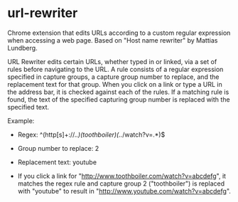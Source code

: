 url-rewriter
============

Chrome extension that edits URLs according to a custom regular expression when accessing a web page. Based on "Host name rewriter" by Mattias Lundberg.

URL Rewriter edits certain URLs, whether typed in or linked, via a set of rules before navigating to the URL. A rule consists of a regular expression specified in capture groups, a capture group number to replace, and the replacement text for that group. When you click on a link or type a URL in the address bar, it is checked against each of the rules. If a matching rule is found, the text of the specified capturing group number is replaced with the specified text.

Example:
 - Regex: ^(http[s]+\:\/\/.*\.)(toothboiler)(\..*\/watch\?v=.*)$
 - Group number to replace: 2
 - Replacement text: youtube

 - If you click a link for "http://www.toothboiler.com/watch?v=abcdefg", it matches the regex rule and capture group 2 ("toothboiler") is replaced with "youtube" to result in "http://www.youtube.com/watch?v=abcdefg".
